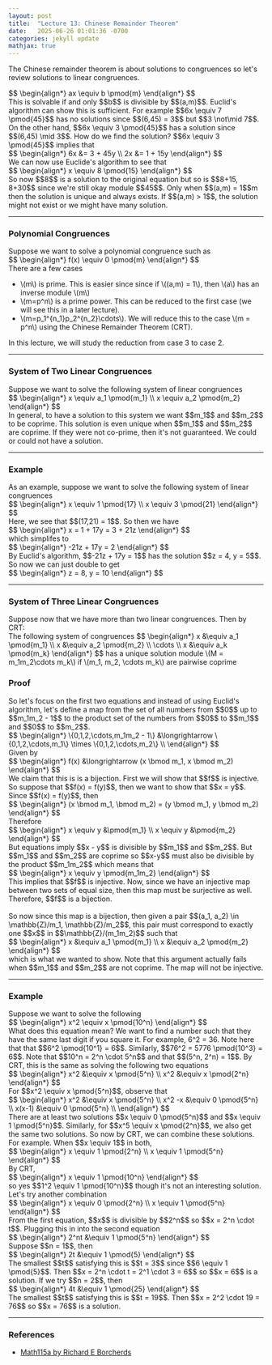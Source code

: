 ```yaml
---
layout: post
title:  "Lecture 13: Chinese Remainder Theorem"
date:   2025-06-26 01:01:36 -0700
categories: jekyll update
mathjax: true
---
```

The Chinese remainder theorem is about solutions to congruences so let's review solutions to linear congruences. 
<div class="ediv">
	$$
	\begin{align*}
	ax \equiv b \pmod{m}
	\end{align*}
	$$
</div>
This is solvable if and only $$b$$ is divisible by $$(a,m)$$. Euclid's algorithm can show this is sufficient. For example $$6x \equiv 7 \pmod{45}$$ has no solutions since $$(6,45) = 3$$ but $$3 \not\mid 7$$. On the other hand, $$6x \equiv 3 \pmod{45}$$ has a solution since $$(6,45) \mid 3$$. How do we find the solution? $$6x \equiv 3 \pmod{45}$$ implies that
<div>
	$$
	\begin{align*}
	6x &= 3 + 45y \\
	2x &= 1 + 15y
	\end{align*}
	$$
</div>
We can now use Euclide's algorithm to see that
<div>
	$$
	\begin{align*}
	x \equiv 8 \pmod{15}
	\end{align*}
	$$
</div>
So now $$8$$ is a solution to the original equation but so is $$8+15, 8+30$$ since we're still okay module $$45$$. Only when $$(a,m) = 1$$m then the solution is unique and always exists. If $$(a,m) > 1$$, the solution might not exist or we might have many solution.
<!----------------------------------------------------------------------->
<hr>
<h3>Polynomial Congruences</h3>
Suppose we want to solve a polynomial congruence such as
<div class="ediv">
	$$
	\begin{align*}
    f(x) \equiv 0 \pmod{m}
	\end{align*}
	$$
</div>
There are a few cases
<ul>
	<li>\(m\) is prime. This is easier since since if \((a,m) = 1\), then \(a\) has an inverse module \(m\)</li>
	<li>\(m=p^n\) is a prime power. This can be reduced to the first case (we will see this in a later lecture).</li>
	<li>\(m=p_1^{n_1}p_2^{n_2}\cdots\). We will reduce this to the case \(m = p^n\) using the Chinese Remainder Theorem (CRT).</li> 
</ul>
In this lecture, we will study the reduction from case 3 to case 2.
<!----------------------------------------------------------------------->
<hr>
<h3>System of Two Linear Congruences</h3>
Suppose we want to solve the following system of linear congruences
<div>
	$$
	\begin{align*}
	x \equiv a_1 \pmod{m_1} \\
	x \equiv a_2 \pmod{m_2}
	\end{align*}
	$$
</div>
In general, to have a solution to this system we want $$m_1$$ and $$m_2$$ to be coprime. This solution is even unique when $$m_1$$ and $$m_2$$ are coprime. If they were not co-prime, then it's not guaranteed. We could or could not have a solution.
<!----------------------------------------------------------------------->
<hr>
<h3>Example</h3>
As an example, suppose we want to solve the following system of linear congruences
<div>
	$$
	\begin{align*}
	x \equiv 1 \pmod{17} \\
	x \equiv 3 \pmod{21}
	\end{align*}
	$$
</div>
Here, we see that $$(17,21) = 1$$. So then we have
<div>
	$$
	\begin{align*}
	x = 1 + 17y = 3 + 21z
	\end{align*}
	$$
</div>
which simplifes to
<div>
	$$
	\begin{align*}
	-21z + 17y = 2
	\end{align*}
	$$
</div>
By Euclid's algorithm, $$-21z + 17y = 1$$ has the solution $$z = 4, y = 5$$. So now we can just double to get
<div class="ediv">
	$$
	\begin{align*}
	z = 8, y = 10
	\end{align*}
	$$
</div>
<!----------------------------------------------------------------------->
<hr>
<h3>System of Three Linear Congruences</h3>
Suppose now that we have more than two linear congruences. Then by CRT:
<div class="thm">
The following system of congruences
	$$
	\begin{align*}
	x &\equiv a_1 \pmod{m_1} \\
	x &\equiv a_2 \pmod{m_2} \\
	\cdots \\
	x &\equiv a_k \pmod{m_k}
	\end{align*}
	$$
	has a unique solution module \(M = m_1m_2\cdots m_k\) if \(m_1, m_2, \cdots m_k\) are pairwise coprime
</div>
<h3>Proof</h3>
So let's focus on the first two equations and instead of using Euclid's algorithm, let's define a map from the set of all numbers from $$0$$ up to $$m_1m_2 - 1$$ to the product set of the numbers from $$0$$ to $$m_1$$ and $$0$$ to $$m_2$$.
<div>
	$$
	\begin{align*}
	\{0,1,2,\cdots,m_1m_2 - 1\} &\longrightarrow \{0,1,2,\cdots,m_1\} \times \{0,1,2,\cdots,m_2\}  \\
	\end{align*}
	$$
</div>
Given by
<div>
	$$
	\begin{align*}
	f(x) &\longrightarrow (x \bmod m_1, x \bmod m_2)
	\end{align*}
	$$
</div>
We claim that this is is a bijection. First we will show that $$f$$ is injective. So suppose that $$f(x) = f(y)$$, then we want to show that $$x = y$$. Since $$f(x) = f(y)$$, then
<div>
	$$
	\begin{align*}
	(x \bmod m_1, \bmod m_2) = (y \bmod m_1, y \bmod m_2)
	\end{align*}
	$$
</div>
Therefore
<div>
	$$
	\begin{align*}
	x \equiv y &\pmod{m_1} \\
	x \equiv y &\pmod{m_2}
	\end{align*}
	$$
</div>
But equations imply $$x - y$$ is divisible by $$m_1$$ and $$m_2$$. But $$m_1$$ and $$m_2$$ are coprime so $$x-y$$ must also be divisible by the product $$m_1m_2$$ which means that 
<div>
	$$
	\begin{align*}
	x \equiv y \pmod{m_1m_2}
	\end{align*}
	$$
</div>
This implies that $$f$$ is injective. Now, since we have an injective map between two sets of equal size, then this map must be surjective as well. Therefore, $$f$$ is a bijection.
<br>
<br>
So now since this map is a bijection, then given a pair $$(a_1, a_2) \in \mathbb{Z}/m_1, \mathbb{Z}/m_2$$, this pair must correspond to exactly one $$x$$ in $$\mathbb{Z}/(m_1m_2)$$ such that
<div>
	$$
	\begin{align*}
	x &\equiv a_1 \pmod{m_1} \\
	x &\equiv a_2 \pmod{m_2}
	\end{align*}
	$$
</div>
which is what we wanted to show. Note that this argument actually fails when $$m_1$$ and $$m_2$$ are not coprime. The map will not be injective. 
<!----------------------------------------------------------------------->
<hr>
<h3>Example</h3>
Suppose we want to solve the following
<div>
	$$
	\begin{align*}
	x^2 \equiv x \pmod{10^n}
	\end{align*}
	$$
</div>
What does this equation mean? We want to find a number such that they have the same last digit if you square it. For example, 6^2 = 36. Note here that that $$6^2 \pmod{10^1} = 6$$. Similarly, $$76^2 = 5776 \pmod{10^3} = 6$$. Note that $$10^n = 2^n \cdot 5^n$$ and that $$(5^n, 2^n) = 1$$. By CRT, this is the same as solving the following two equations
<div>
	$$
	\begin{align*}
	x^2 &\equiv x \pmod{5^n} \\
	x^2 &\equiv x \pmod{2^n}
	\end{align*}
	$$
</div>
For $$x^2 \equiv x \pmod{5^n}$$, observe that
<div>
	$$
	\begin{align*}
	x^2 &\equiv x \pmod{5^n} \\
	x^2 -x &\equiv 0 \pmod{5^n} \\
	x(x-1) &\equiv 0 \pmod{5^n} \\
	\end{align*}
	$$
</div>
There are at least two solutions $$x \equiv 0 \pmod{5^n}$$ and $$x \equiv 1 \pmod{5^n}$$. Similarly, for $$x^5 \equiv x \pmod{2^n}$$, we also get the same two solutions. So now by CRT, we can combine these solutions. For example. When $$x \equiv 1$$ in both,
<div>
	$$
	\begin{align*}
	x \equiv 1 \pmod{2^n} \\
	x \equiv 1 \pmod{5^n}
	\end{align*}
	$$
</div>
By CRT,
<div>
	$$
	\begin{align*}
	x \equiv 1 \pmod{10^n}
	\end{align*}
	$$
</div>
so yes $$1^2 \equiv 1 \pmod{10^n}$$ though it's not an interesting solution. Let's try another combination
<div>
	$$
	\begin{align*}
	x \equiv 0 \pmod{2^n} \\
	x \equiv 1 \pmod{5^n}
	\end{align*}
	$$
</div>
From the first equation, $$x$$ is divisible by $$2^n$$ so $$x = 2^n \cdot t$$. Plugging this in into the second equation
<div>
	$$
	\begin{align*}
	2^nt &\equiv 1 \pmod{5^n}
	\end{align*}
	$$
</div>
Suppose $$n = 1$$, then
<div>
	$$
	\begin{align*}
	2t &\equiv 1 \pmod{5}
	\end{align*}
	$$
</div>
The smallest $$t$$ satisfying this is $$t = 3$$ since $$6 \equiv 1 \pmod{5}$$. Then $$x = 2^n \cdot t = 2^1 \cdot 3 = 6$$ so $$x = 6$$ is a solution. If we try $$n = 2$$, then
<div>
	$$
	\begin{align*}
	4t &\equiv 1 \pmod{25}
	\end{align*}
	$$
</div>
The smallest $$t$$ satisfying this is $$t = 19$$. Then $$x = 2^2 \cdot 19 = 76$$ so $$x = 76$$ is a solution.
<!----------------------------------------------------------------------->
<hr>
<h3>References</h3>
<ul>
<li><a href="https://www.youtube.com/watch?v=q99aBlC5Xfk">Math115a by Richard E Borcherds</a></li>
</ul>






















